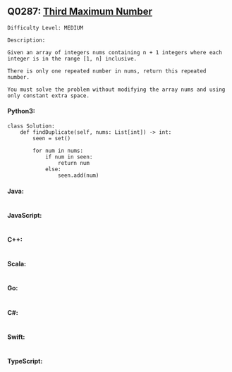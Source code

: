## Q0287: [Third Maximum Number](https://leetcode.com/problems/third-maximum-number/)

```
Difficulty Level: MEDIUM
```

```
Description:

Given an array of integers nums containing n + 1 integers where each integer is in the range [1, n] inclusive.

There is only one repeated number in nums, return this repeated number.

You must solve the problem without modifying the array nums and using only constant extra space.
```

#### Python3:

```
class Solution:
    def findDuplicate(self, nums: List[int]) -> int:
        seen = set()

        for num in nums:
            if num in seen:
                return num
            else:
                seen.add(num)
```

#### Java:

```

```

#### JavaScript:

```

```

#### C++:

```

```

#### Scala:

```

```

#### Go:

```

```

#### C#:

```

```

#### Swift:

```

```

#### TypeScript:

```

```
